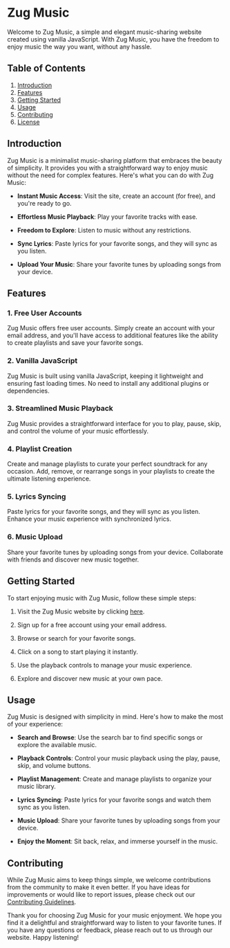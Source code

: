 # Zug Music

Welcome to Zug Music, a simple and elegant music-sharing website created using vanilla JavaScript. With Zug Music, you have the freedom to enjoy music the way you want, without any hassle.

## Table of Contents

1. [Introduction](#introduction)
2. [Features](#features)
3. [Getting Started](#getting-started)
4. [Usage](#usage)
5. [Contributing](#contributing)
6. [License](#license)

## Introduction

Zug Music is a minimalist music-sharing platform that embraces the beauty of simplicity. It provides you with a straightforward way to enjoy music without the need for complex features. Here's what you can do with Zug Music:

- **Instant Music Access**: Visit the site, create an account (for free), and you're ready to go.

- **Effortless Music Playback**: Play your favorite tracks with ease.

- **Freedom to Explore**: Listen to music without any restrictions.

- **Sync Lyrics**: Paste lyrics for your favorite songs, and they will sync as you listen.

- **Upload Your Music**: Share your favorite tunes by uploading songs from your device.

## Features

### 1. Free User Accounts

Zug Music offers free user accounts. Simply create an account with your email address, and you'll have access to additional features like the ability to create playlists and save your favorite songs.

### 2. Vanilla JavaScript

Zug Music is built using vanilla JavaScript, keeping it lightweight and ensuring fast loading times. No need to install any additional plugins or dependencies.

### 3. Streamlined Music Playback

Zug Music provides a straightforward interface for you to play, pause, skip, and control the volume of your music effortlessly.

### 4. Playlist Creation

Create and manage playlists to curate your perfect soundtrack for any occasion. Add, remove, or rearrange songs in your playlists to create the ultimate listening experience.

### 5. Lyrics Syncing

Paste lyrics for your favorite songs, and they will sync as you listen. Enhance your music experience with synchronized lyrics.

### 6. Music Upload

Share your favorite tunes by uploading songs from your device. Collaborate with friends and discover new music together.

## Getting Started

To start enjoying music with Zug Music, follow these simple steps:

1. Visit the Zug Music website by clicking [here](https://zug-music.netlify.app/).

2. Sign up for a free account using your email address.

3. Browse or search for your favorite songs.

4. Click on a song to start playing it instantly.

5. Use the playback controls to manage your music experience.

6. Explore and discover new music at your own pace.

## Usage

Zug Music is designed with simplicity in mind. Here's how to make the most of your experience:

- **Search and Browse**: Use the search bar to find specific songs or explore the available music.

- **Playback Controls**: Control your music playback using the play, pause, skip, and volume buttons.

- **Playlist Management**: Create and manage playlists to organize your music library.

- **Lyrics Syncing**: Paste lyrics for your favorite songs and watch them sync as you listen.

- **Music Upload**: Share your favorite tunes by uploading songs from your device.

- **Enjoy the Moment**: Sit back, relax, and immerse yourself in the music.

## Contributing

While Zug Music aims to keep things simple, we welcome contributions from the community to make it even better. If you have ideas for improvements or would like to report issues, please check out our [Contributing Guidelines](CONTRIBUTING.md).



Thank you for choosing Zug Music for your music enjoyment. We hope you find it a delightful and straightforward way to listen to your favorite tunes. If you have any questions or feedback, please reach out to us through our website. Happy listening!
